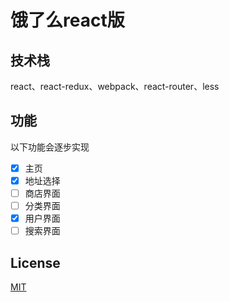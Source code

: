 # 饿了么react版
## 技术栈
react、react-redux、webpack、react-router、less
## 功能
以下功能会逐步实现
- [x] 主页
- [x] 地址选择
- [ ] 商店界面
- [ ] 分类界面
- [x] 用户界面
- [ ] 搜索界面

## License
[MIT](LICENSE)